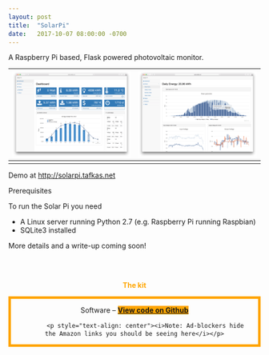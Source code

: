 ```yaml
---
layout: post
title:  "SolarPi"
date:   2017-10-07 08:00:00 -0700
---
```



A Raspberry Pi based, Flask powered photovoltaic monitor. 



![](/img/solarpi/0.png) | ![](/img/solarpi/1.png)
:---------------------------:|:-------------------------:
							 |

Demo at <a href="Demo at http://solarpi.tafkas.net" target="_blank">http://solarpi.tafkas.net</a>

Prerequisites

To run the Solar Pi you need

* A Linux server running Python 2.7 (e.g. Raspberry Pi running Raspbian)
* SQLite3 installed





More details and a write-up coming soon!










<div style="text-align: center">
<br><br>
<p style="color: orange;"><b>The kit</b></p>
<div style="border: 5px solid orange; padding-left: 15px; padding-right: 15px">      
 <script type="text/javascript">
amzn_assoc_tracking_id = "gridlesskits-20";
amzn_assoc_ad_mode = "manual";
amzn_assoc_ad_type = "smart";
amzn_assoc_marketplace = "amazon";
amzn_assoc_region = "US";
amzn_assoc_design = "enhanced_links";
amzn_assoc_asins = "B01CD5VC92";
amzn_assoc_placement = "adunit";
amzn_assoc_linkid = "44b20e7ab9009c619cf5d278c43b06d1";
</script>
<script src="//z-na.amazon-adsystem.com/widgets/onejs?MarketPlace=US"></script>


Software – <a class="btn btn-amazon" 
style="background-color: orange" 
target="_blank"
onclick="ga('send', 'event', 'Github Button', 'clicked', 'russell');"
href="https://github.com/Tafkas/solarpi"><b>View code on Github</b></a>
          
          <p style="text-align: center"><i>Note: Ad-blockers hide the Amazon links you should be seeing here</i></p>
 </div>
 <br>

</div>